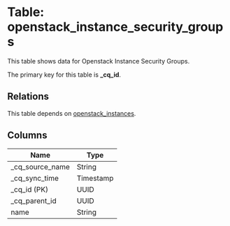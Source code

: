 # Table: openstack_instance_security_groups

This table shows data for Openstack Instance Security Groups.

The primary key for this table is **_cq_id**.

## Relations

This table depends on [openstack_instances](openstack_instances.md).

## Columns

| Name          | Type          |
| ------------- | ------------- |
|_cq_source_name|String|
|_cq_sync_time|Timestamp|
|_cq_id (PK)|UUID|
|_cq_parent_id|UUID|
|name|String|
